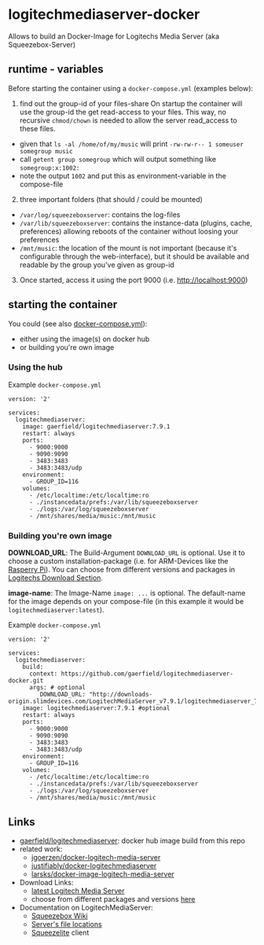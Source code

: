 # logitechmediaserver-docker
Allows to build an Docker-Image for Logitechs Media Server (aka  Squeezebox-Server)

## runtime - variables

Before starting the container using a `docker-compose.yml` (examples below):

1) find out the group-id of your files-share
On startup the container will use the group-id the get read-access to your files. This way, no recursive `chmod/chown` is needed to allow the server read_access to these files.

  * given that `ls -al /home/of/my/music` will print `-rw-rw-r-- 1 someuser somegroup music`
  * call `getent group somegroup` which will output something like `somegroup:x:1002:`
  * note the output `1002` and put this as environment-variable in the compose-file

2) three important folders (that should / could be mounted)

  * `/var/log/squeezeboxserver`: contains the log-files
  * `/var/lib/squeezeboxserver`: contains the instance-data (plugins, cache, preferences) allowing reboots of the container without loosing your preferences
  * `/mnt/music`: the location of the mount is not important (because it's configurable through the web-interface), but it should be available and readable by the group you've given as group-id

3) Once started, access it using the port 9000 (i.e. [http://localhost:9000](http://localhost:9000))

## starting the container

You could (see also [docker-compose.yml](docker-compose.yml)):

* either using the image(s) on docker hub
* or building you're own image

### Using the hub

Example `docker-compose.yml`
```
version: '2'

services:
  logitechmediaserver:
    image: gaerfield/logitechmediaserver:7.9.1
    restart: always
    ports:
      - 9000:9000
      - 9090:9090
      - 3483:3483
      - 3483:3483/udp
    environment:
      - GROUP_ID=116
    volumes:
      - /etc/localtime:/etc/localtime:ro
      - ./instancedata/prefs:/var/lib/squeezeboxserver
      - ./logs:/var/log/squeezeboxserver
      - /mnt/shares/media/music:/mnt/music
```

### Building you're own image

**DOWNLOAD_URL**: The Build-Argument `DOWNLOAD_URL` is optional. Use it to choose a custom installation-package (i.e. for ARM-Devices like the [Rasperry Pi](https://www.raspberrypi.org/)). You can choose from different versions and packages in [Logitechs Download Section](http://downloads-origin.slimdevices.com/).

**image-name**: The Image-Name `image: ...` is optional. The default-name for the image depends on your compose-file (in this example it would be `logitechmediaserver:latest`).

Example `docker-compose.yml`
```
version: '2'

services:
  logitechmediaserver:
    build:
      context: https://github.com/gaerfield/logitechmediaserver-docker.git
      args: # optional
         DOWNLOAD_URL: "http://downloads-origin.slimdevices.com/LogitechMediaServer_v7.9.1/logitechmediaserver_7.9.1_amd64.deb"
    image: logitechmediaserver:7.9.1 #optional
    restart: always
    ports:
      - 9000:9000
      - 9090:9090
      - 3483:3483
      - 3483:3483/udp
    environment:
      - GROUP_ID=116
    volumes:
      - /etc/localtime:/etc/localtime:ro
      - ./instancedata/prefs:/var/lib/squeezeboxserver
      - ./logs:/var/log/squeezeboxserver
      - /mnt/shares/media/music:/mnt/music
```

## Links

 * [gaerfield/logitechmediaserver](https://hub.docker.com/r/gaerfield/logitechmediaserver/): docker hub image build from this repo
 * related work:
   * [jgoerzen/docker-logitech-media-server](https://github.com/jgoerzen/docker-logitech-media-server)
   * [justifiably/docker-logitechmediaserver](https://github.com/justifiably/docker-logitechmediaserver)
   * [larsks/docker-image-logitech-media-server](https://github.com/larsks/docker-image-logitech-media-server)
 * Download Links:
   * [latest Logitech Media Server](https://www.mysqueezebox.com/download)
   * choose from different packages and versions  [here](http://downloads-origin.slimdevices.com/)
 * Documentation on LogitechMediaServer:
   * [Squeezebox Wiki](http://wiki.slimdevices.com/index.php/Main_Page)
   * [Server's file locations](http://wiki.slimdevices.com/index.php/Logitech_Media_Server_file_locations)
   * [Squeezelite](http://wiki.slimdevices.com/index.php/Squeezelite) client
